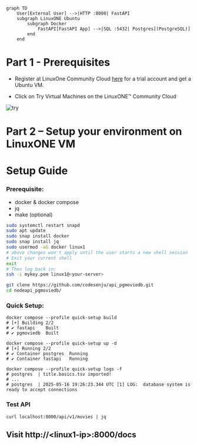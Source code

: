 
```mermaid

graph TD
    User[External User] -->|HTTP :8000| FastAPI
    subgraph LinuxONE Ubuntu
        subgraph Docker
            FastAPI[FastAPI App] -->|SQL :5432| Postgres[(PostgreSQL)]
        end
    end

```
# Part 1 - Prerequisites
* Register at LinuxOne Community Cloud <a href="https://linuxone.cloud.marist.edu/#/register?flag=VM" target="_blank"  rel="noopener noreferrer">here</a> for a trial account and get a Ubuntu VM.

* Click on Try Virtual Machines on the LinuxONE™ Community Cloud

![try](images/try.PNG)

# Part 2 – Setup your environment on LinuxONE VM
# Setup Guide

### Prerequisite:
- docker & docker compose
- jq
- make (optional)
```bash
sudo systemctl restart snapd
sudo apt update
sudo snap install docker
sudo snap install jq
sudo usermod -aG docker linux1
# above changes won't apply until the user starts a new shell session
# Exit your current shell
exit
# Then log back in:
ssh -i mykey.pem linux1@<your-server>

git clone https://github.com/codesenju/api_pgmoviedb.git
cd nodeapi_pgmoviedb/
```
### Quick Setup:
```shell
docker compose --profile quick-setup build
# [+] Building 2/2
# ✔ fastapi    Built
# ✔ pgmoviedb  Built

docker compose --profile quick-setup up -d
# [+] Running 2/2
# ✔ Container postgres  Running 
# ✔ Container fastapi   Running

docker compose --profile quick-setup logs -f
# postgres  | title.basics.tsv imported!
# ...
# postgres  | 2025-05-16 19:26:23.344 UTC [1] LOG:  database system is ready to accept connections
```
### Test API

```shell
curl localhost:8000/api/v1/movies | jq 
```
## Visit http://\<linux1-ip\>:8000/docs